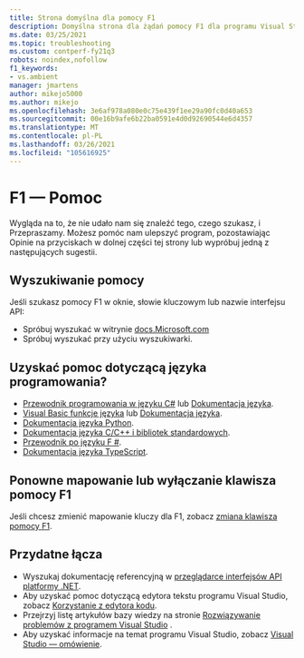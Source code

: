 ```yaml
---
title: Strona domyślna dla pomocy F1
description: Domyślna strona dla żądań pomocy F1 dla programu Visual Studio
ms.date: 03/25/2021
ms.topic: troubleshooting
ms.custom: contperf-fy21q3
robots: noindex,nofollow
f1_keywords:
- vs.ambient
manager: jmartens
author: mikejo5000
ms.author: mikejo
ms.openlocfilehash: 3e6af978a080e0c75e439f1ee29a90fc0d40a653
ms.sourcegitcommit: 00e16b9afe6b22ba0591e4d0d92690544e6d4357
ms.translationtype: MT
ms.contentlocale: pl-PL
ms.lasthandoff: 03/26/2021
ms.locfileid: "105616925"
---
```

# <a name="f1-help"></a>F1 — Pomoc

Wygląda na to, że nie udało nam się znaleźć tego, czego szukasz, i Przepraszamy. Możesz pomóc nam ulepszyć program, pozostawiając Opinie na przyciskach w dolnej części tej strony lub wypróbuj jedną z następujących sugestii.

## <a name="search-for-help"></a>Wyszukiwanie pomocy

Jeśli szukasz pomocy F1 w oknie, słowie kluczowym lub nazwie interfejsu API:

- Spróbuj wyszukać w witrynie [docs.Microsoft.com](/)
- Spróbuj wyszukać przy użyciu wyszukiwarki.

## <a name="get-help-for-your-programming-language"></a>Uzyskać pomoc dotyczącą języka programowania?

- [Przewodnik programowania w języku C#](/dotnet/csharp/programming-guide/) lub [Dokumentacja języka](/dotnet/csharp/language-reference/).
- [Visual Basic funkcje języka](/dotnet/visual-basic/programming-guide/language-features/) lub [Dokumentacja języka](/dotnet/visual-basic/language-reference/).
- [Dokumentacja języka Python](https://docs.python.org/).
- [Dokumentacja języka C/C++ i bibliotek standardowych](/cpp/cpp/c-cpp-language-and-standard-libraries).
- [Przewodnik po języku F #](/dotnet/fsharp/).
- [Dokumentacja języka TypeScript](https://www.typescriptlang.org/docs).

## <a name="re-map-or-disable-the-f1-help-key"></a>Ponowne mapowanie lub wyłączanie klawisza pomocy F1

Jeśli chcesz zmienić mapowanie kluczy dla F1, zobacz [zmiana klawisza pomocy F1](../not-in-toc/change-f1-help-key.md).

## <a name="useful-links"></a>Przydatne łącza

- Wyszukaj dokumentację referencyjną w [przeglądarce interfejsów API platformy .NET](/dotnet/api/).
- Aby uzyskać pomoc dotyczącą edytora tekstu programu Visual Studio, zobacz [Korzystanie z edytora kodu](../../ide/writing-code-in-the-code-and-text-editor.md).
- Przejrzyj listę artykułów bazy wiedzy na stronie [Rozwiązywanie problemów z programem Visual Studio](/troubleshoot/visualstudio/welcome-visual-studio/) .
- Aby uzyskać informacje na temat programu Visual Studio, zobacz [Visual Studio — omówienie](../../get-started/visual-studio-ide.md).